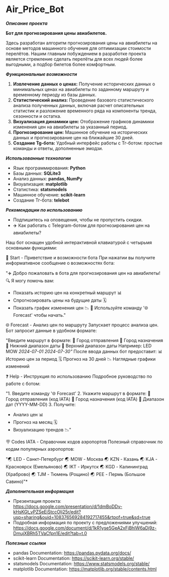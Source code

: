 # Air_Price_Bot

***Описание проекта***

**Бот для прогнозирования цены авиабилетов.**

Здесь разработан алгоритм прогнозирования цены на авиабилеты на основе методов машинного обучения для оптимизации стоимости перелётов.
Нашим главным побуждением в разработке проекта является стремление сделать перелёты для всех людей более выгодными, а подбор билетов более комфортным.

***Функциональные возможности***

1. **Извлечение данных о ценах:** Получение исторических данных о минимальных ценах на авиабилеты по заданному маршруту и временному периоду из базы данных.
2. **Статистический анализ:** Проведение базового статистического анализа полученных данных, включая расчет описательных статистик и разложение временного ряда на компоненты тренда, сезонности и остатка.
3. **Визуализация динамики цен:** Отображение графиков динамики изменения цен на авиабилеты за указанный период.
4. **Прогнозирование цен:** Машинное обучение на исторических данных и прогнозирование цен на ближайшие 30 дней.
5. **Создание Tg-бота:** Удобный интерфейс работы с Тг-ботом: простые команды и ответы, дополненные эмодзи.

   
***Использованные технологии***

- Язык программирования: **Python**
- Базы данных: **SQLite3**
- Анализ данных: **pandas, NumPy**
- Визуализация: **matplotlib**
- Статистика: **statsmodels**
- Машинное обучение: **scikit-learn**
- Создание Тг-бота: **telebot**

***Рекомендации по использованию***

*  Подпишитесь на оповещения, чтобы не пропустить скидки.
*  ✈️ Как работать с Telegram-ботом для прогнозирования цен на авиабилеты?
  
Наш бот оснащен удобной интерактивной клавиатурой с четырьмя основными функциями:


🛫 Start - Приветствие и возможности бота
При нажатии вы получите информативное сообщение о возможностях бота:

"✈️ Добро пожаловать в бота для прогнозирования цен на авиабилеты!
🔍 Я могу помочь вам:
- Показать историю цен на конкретный маршрут 📊
- Спрогнозировать цены на будущие даты 🗓️
- Показать график изменения цен 📉
🚀 Используйте команду '🌐 Forecast' чтобы начать."


🌐 Forecast - Анализ цен по маршруту
Запускает процесс анализа цен. Бот запросит данные в удобном формате:

"Введите маршрут в формате:
🛫 Город отправления
🛬 Город назначения
📅 Нижний диапазон даты
📅 Верхний диапазон даты
Например:
LED
MOW
*2024-07-01*
*2024-07-30"*
После ввода данных бот предоставит:
📊 Историю цен за период
🗓️ Прогноз на 30 дней
📉 Наглядные графики изменений


❓ Help - Инструкция по использованию
Подробное руководство по работе с ботом:

"1. Введите команду '🌐 Forecast'
2. Укажите маршрут в формате:
🛫 Город отправления (код IATA)
🛬 Город назначения (код IATA)
📅 Диапазон дат (YYYY-MM-DD)
3. Получите:
- Анализ цен 📊
- Прогноз на месяц 🗓️
- Визуализацию трендов 📉"


🪧 Codes IATA - Справочник кодов аэропортов
Полезный справочник по кодам популярных аэропортов:

"🌏 LED - Санкт-Петербург
🌏 MOW - Москва
🌏 KZN - Казань
🌏 KJA - Красноярск (Емельяново)
🌏 IKT - Иркутск
🌏 KGD - Калининград (Храброво)
🌏 TJM - Тюмень (Рощино)
🌏 PEE - Пермь (Большое Савино)"*

***Дополнительная информация***

*  Презентация проекта: https://docs.google.com/presentation/d/1dmBoDDv-kHsKGt_yPZSeEiStccOIj25r/edit?usp=sharing&ouid=108376569284192717455&rtpof=true&sd=true
*  Подробная информация по проекту с предложениями улучшений: https://docs.google.com/document/d/1kR1yse5GeA2xFjBhIW6aDj9z-DmujXBRh5TVaCfpn1E/edit?tab=t.0

***Полезные ссылки***

*  pandas Documentation: https://pandas.pydata.org/docs/
*  scikit-learn Documentation: https://scikit-learn.org/stable/
*  statsmodels Documentation: https://www.statsmodels.org/stable/
*  matplotlib Documentation: https://matplotlib.org/stable/contents.html
